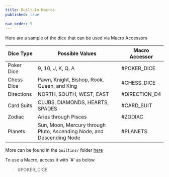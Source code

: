```yaml
---
title: Built-In Macros
published: true

nav_order: 9
---
```

<!-- TODO: Grindon's Tale -->

Here are a sample of the dice that can be used via Macro Accessors

<!-- textlint-disable -->
<!-- Ignore Suggestion for Node to be named Node.js -->

| Dice Type | Possible Values | Macro Accessor | 
| --------- | --------------- | -------------- |
| Poker Dice | 9, 10, J, K, Q, A | #POKER_DICE |
| Chess Dice | Pawn, Knight, Bishop, Rook, Queen, and King | #CHESS_DICE |
| Directions | NORTH, SOUTH, WEST, EAST | #DIRECTION_D4 |
| Card Suits| CLUBS, DIAMONDS, HEARTS, SPADES | #CARD_SUIT |
| Zodiac | Aries through Pisces | #ZODIAC |
| Planets | Sun, Moon, Mercury through Pluto, Ascending Node, and Descending Node | #PLANETS |


<!-- textlint-enable -->

More can be found in the `builtins/` folder [here](https://github.com/ianfhunter/GNOLL/tree/main/builtins)

To use a Macro, access it with '#' as below
> #POKER_DICE

